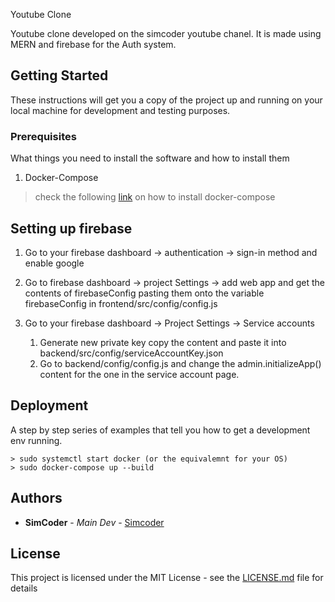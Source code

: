  Youtube Clone

Youtube clone developed on the simcoder youtube chanel. It is made using MERN and firebase for the Auth system.

## Getting Started

These instructions will get you a copy of the project up and running on your local machine for development and testing purposes.


### Prerequisites

What things you need to install the software and how to install them

1. Docker-Compose


> check the following [link](https://docs.docker.com/compose/install/) on how to install docker-compose

## Setting up firebase

1. Go to your firebase dashboard -> authentication -> sign-in method and enable google
   
2. Go to firebase dashboard -> project Settings -> add web app and get the contents of firebaseConfig pasting them onto the variable firebaseConfig in frontend/src/config/config.js

3.  Go to your firebase dashboard -> Project Settings -> Service accounts
    1.  Generate new private key copy the content and paste it into backend/src/config/serviceAccountKey.json
    2.  Go to backend/config/config.js and change the admin.initializeApp() content for the one in the service account page.

## Deployment

A step by step series of examples that tell you how to get a development env running.

```
> sudo systemctl start docker (or the equivalemnt for your OS)
> sudo docker-compose up --build
```

## Authors

* **SimCoder** - *Main Dev* - [Simcoder](https://simcoder.com)


## License

This project is licensed under the MIT License - see the [LICENSE.md](LICENSE.md) file for details



